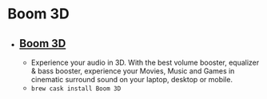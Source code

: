 # Boom 3D
- [Boom 3D](https://www.globaldelight.com/boom/)
  - 
  - Experience your audio in 3D. With the best volume booster, equalizer & bass booster, experience your Movies, Music and Games in cinematic surround sound on your laptop, desktop or mobile.  
  - `brew cask install Boom 3D`
